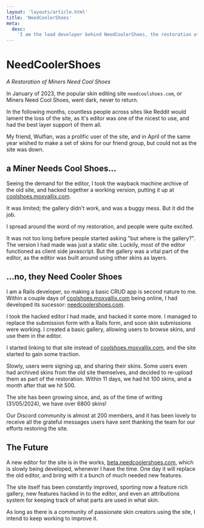 ```yaml
---
layout: 'layouts/article.html'
title: 'NeedCoolerShoes'
meta:
  desc:
    'I am the lead developer behind NeedCoolerShoes, the restoration of Miners Need Cool Shoes.'
---
```

# NeedCooler<wbr>Shoes
*A Restoration of Miners Need Cool Shoes*

In January of 2023, the popular skin editing site `needcoolshoes.com`, or Miners Need Cool Shoes,
went dark, never to return.

In the following months, countless people across sites like Reddit would lament the loss of the site,
as it's editor was one of the nicest to use, and had the best layer support of them all.

My friend, Wulfian, was a prolific user of the site, and in April of the same year wished to make
a set of skins for our friend group, but could not as the site was down.

## a Miner Needs Cool Shoes...
Seeing the demand for the editor, I took the wayback machine archive of the old site,
and hacked together a working version, putting it up at [coolshoes.moxvallix.com](https://coolshoes.moxvallix.com).

It was limited; the gallery didn't work, and was a buggy mess. But it did the job.

I spread around the word of my restoration, and people were quite excited.

It was not too long before people started asking "but where is the gallery?". The version I had made
was just a static site. Luckily, most of the editor functioned as client side javascript. But the gallery
was a vital part of the editor, as the editor was built around using other skins as layers.

## ...no, they Need Cooler Shoes
I am a Rails developer, so making a basic CRUD app is second nature to me. Within a couple days of
[coolshoes.moxvallix.com](https://coolshoes.moxvallix.com) being online, I had developed its sucessor:
[needcoolershoes.com](https://needcoolershoes.com).

I took the hacked editor I had made, and hacked it some more. I managed to replace the submission form
with a Rails form, and soon skin submissions were working. I created a basic gallery, allowing users to browse
skins, and use them in the editor.

I started linking to that site instead of [coolshoes.moxvallix.com](https://coolshoes.moxvallix.com), and the site started to gain some traction.

Slowly, users were signing up, and sharing their skins. Some users even had archived skins from the old site
themselves, and decided to re-upload them as part of the restoration. Within 11 days, we had hit 100 skins, and a
month after that we hit 500.

The site has been growing since, and, as of the time of writing (31/05/2024), we have over 6800 skins!

Our Discord community is almost at 200 members, and it has been lovely to receive all the grateful messages
users have sent thanking the team for our efforts restoring the site.

## The Future
A new editor for the site is in the works, [beta.needcoolershoes.com](https://beta.needcoolershoes.com), which is slowly being developed, whenever
I have the time. One day it will replace the old editor, and bring with it a bunch of much needed new features.

The site itself has been constantly improved, sporting now a feature rich gallery, new features hacked in to the
editor, and even an attributions system for keeping track of what parts are used in what skin.

As long as there is a community of passionate skin creators using the site, I intend to keep working to improve it.